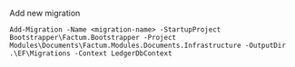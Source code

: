 Add new migration

`Add-Migration -Name <migration-name> -StartupProject Bootstrapper\Factum.Bootstrapper -Project Modules\Documents\Factum.Modules.Documents.Infrastructure -OutputDir .\EF\Migrations -Context LedgerDbContext`